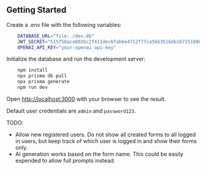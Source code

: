 ## Getting Started

Create a .env file with the following variables:
```bash
    DATABASE_URL="file:./dev.db"
    JWT_SECRET="515f50aca802bc2f411dec6fab6e4712f7fca5b63516db1671519866f767d90b"
    OPENAI_API_KEY="your-openai-api-key"
```

Initialize the database and run the development server:

```bash
    npm install
    npx prisma db pull
    npx prisma generate
    npm run dev
```

Open [http://localhost:3000](http://localhost:3000) with your browser to see the result.

Default user credentials are `admin` and `password123`.

TODO: 
- Allow new registered users. Do not show all created forms to all logged in users, but keep track of which user is logged in and show their forms only.
- AI generation works based on the form name. This could be easily expended to allow full prompts instead.
